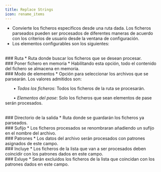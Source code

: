 ```yaml
---
title: Replace Strings
icon: rename_items
---
```

* Convierte los ficheros especificos desde una ruta dada. Los ficheros parseados pueden ser procesados de diferentes maneras de acuerdo con los criterios de usuario desde la ventana de configuración.
* Los elementos configurables son los siguientes:

<br />
### Ruta
* Ruta donde buscar los ficheros que se desean procesar.

<br />
### Poner fichero en memoria
* Habilitando esta opción, todo el contenido del fichero se almacena en memoria.

<br />
### Modo de elementos
* Opción para seleccionar los archivos que se parsearán. Los valores admitidos son: <br />

&nbsp; &nbsp;&nbsp; &nbsp; • *Todos los ficheros*: Todos los ficheros de la ruta se procesarán. <br />

&nbsp; &nbsp;&nbsp; &nbsp; • *Elementos del pase*: Solo los ficheros que sean elementos de pase serán procesados. <br />

<br />
### Directorio de la salida
* Ruta donde se guardarán los ficheros ya parseados.

<br />
### Sufijo
* Los ficheros procesados se renombraran añadiendo un sufijo en el nombre del archivo.

<br />
### Patrones
* Los datos del archivo serán procesados con patrones asignados de este campo.

<br />
### Incluye
* Los ficheros de la lista que van a ser procesados deben coincidir con los patrones dados en este campo.


<br />
### Exluye
* Serán excluidos los ficheros de la lista que coincidan con los patrones dados en este campo.